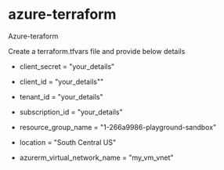 # azure-terraform
Azure-teraform


Create a terraform.tfvars file and provide below details

- client_secret    = "your_details"
- client_id        = "your_details""
- tenant_id        = "your_details"
- subscription_id  = "your_details"

- resource_group_name = "1-266a9986-playground-sandbox"
- location = "South Central US"

- azurerm_virtual_network_name = "my_vm_vnet"

